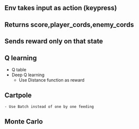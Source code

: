 ## Env takes input as action (keypress)
## Returns score,player_cords,enemy_cords

## Sends reward only on that state

## Q learning
 - Q table
 - Deep Q learning
    - Use Distance function as reward

## Cartpole
    - Use Batch instead of one by one feeding

## Monte Carlo
